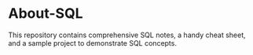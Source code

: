 # About-SQL
This repository contains comprehensive SQL notes, a handy cheat sheet, and a sample project to demonstrate SQL concepts.
